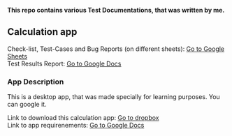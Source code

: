 <b>This repo contains various Test Documentations, that was written by me.</b>

<h2>Calculation app</h2>

Check-list, Test-Cases and Bug Reports (on different sheets): <a href="https://docs.google.com/spreadsheets/d/13wlBTFiJtqhuSNBzBA3mvhoRe-J1vteQvJn8xR4IP80/edit?usp=sharing">Go to Google Sheets</a>  
Test Results Report: <a href="https://docs.google.com/document/d/1wJCOYaD-JGn-znJYVMvR0Z_s3F3TKZbxU3EMVIpWTYY/edit?usp=sharing">Go to Google Docs</a>

<h3>App Description</h3>

This is a desktop app, that was made specially for learning purposes. You can google it.

Link to download this calculation app: <a href="https://www.dropbox.com/sh/wsps9gtgtc0dyvh/AAC8bUpyPkZ8rBIuitiKoE8aa?dl=0">Go to dropbox</a>   
Link to app requirenements: <a href="https://docs.google.com/document/d/1loeyTyjU1pK6NvDCj2WB7dpaRbbnWkGb/edit?usp=sharing&ouid=118236792404406729521&rtpof=true&sd=true">Go to Google Docs</a>


